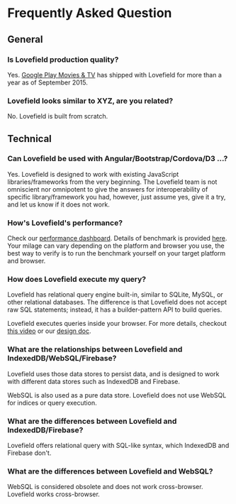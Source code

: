 # Frequently Asked Question


## General

### Is Lovefield production quality?

Yes. [Google Play Movies & TV](
https://chrome.google.com/webstore/detail/google-play-movies-tv/gdijeikdkaembjbdobgfkoidjkpbmlkd)
has shipped with Lovefield for more than a year as of September 2015.

### Lovefield looks similar to XYZ, are you related?

No. Lovefield is built from scratch.


## Technical

### Can Lovefield be used with Angular/Bootstrap/Cordova/D3 ...?

Yes. Lovefield is designed to work with existing JavaScript libraries/frameworks
from the very beginning. The Lovefield team is not omniscient nor omnipotent to
give the answers for interoperability of specific library/framework you had,
however, just assume yes, give it a try, and let us know if it does not work.

### How's Lovefield's performance?

Check our [performance dashboard](https://google.github.io/lovefield/dashboard/src/dashboard.html).
Details of benchmark is provided [here](https://github.com/google/lovefield/tree/master/perf).
Your milage can vary depending on the platform and browser you use, the best way
to verify is to run the benchmark yourself on your target platform and browser.

### How does Lovefield execute my query?

Lovefield has relational query engine built-in, similar to SQLite, MySQL, or
other relational databases. The difference is that Lovefield does not accept raw
SQL statements; instead, it has a builder-pattern API to build queries.

Lovefield executes queries inside your browser. For more details, checkout
[this video](https://youtu.be/wRiI4p5Uk4E?t=750) or our
[design doc](https://github.com/google/lovefield/blob/master/docs/dd/04_query_engine.md).

### What are the relationships between Lovefield and IndexedDB/WebSQL/Firebase?

Lovefield uses those data stores to persist data, and is designed to work
with different data stores such as IndexedDB and Firebase.

WebSQL is also used as a pure data store. Lovefield does not use WebSQL for
indices or query execution.

### What are the differences between Lovefield and IndexedDB/Firebase?

Lovefield offers relational query with SQL-like syntax, which IndexedDB and
Firebase don't.

### What are the differences between Lovefield and WebSQL?

WebSQL is considered obsolete and does not work cross-browser. Lovefield works
cross-browser.
